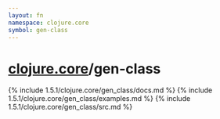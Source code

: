 ```yaml
---
layout: fn
namespace: clojure.core
symbol: gen-class
---
```


# [clojure.core](../)/gen-class

{% include 1.5.1/clojure.core/gen_class/docs.md %}
{% include 1.5.1/clojure.core/gen_class/examples.md %}
{% include 1.5.1/clojure.core/gen_class/src.md %}

